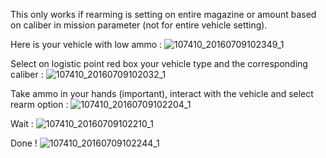 This only works if rearming is setting on entire magazine or amount based on caliber in mission parameter (not for entire vehicle setting).

Here is your vehicle with low ammo : 
![107410_20160709102349_1](https://cloud.githubusercontent.com/assets/14364400/16706929/48a6c0e0-45bf-11e6-83b6-1dc709d50c20.png)

Select on logistic point red box your vehicle type and the corresponding caliber : 
![107410_20160709102032_1](https://cloud.githubusercontent.com/assets/14364400/16706931/4bc04e4a-45bf-11e6-8f9f-792b27b0484d.png)

Take ammo in your hands (important), interact with the vehicle and select rearm option :
![107410_20160709102204_1](https://cloud.githubusercontent.com/assets/14364400/16706934/5a67e37c-45bf-11e6-8fc5-addea77f06ba.png)

Wait : 
![107410_20160709102210_1](https://cloud.githubusercontent.com/assets/14364400/16706932/4dfdd524-45bf-11e6-8561-1693fb7b52d1.png)

Done !
![107410_20160709102244_1](https://cloud.githubusercontent.com/assets/14364400/16706940/7c55b090-45bf-11e6-93b4-209d28e2fa71.png)



